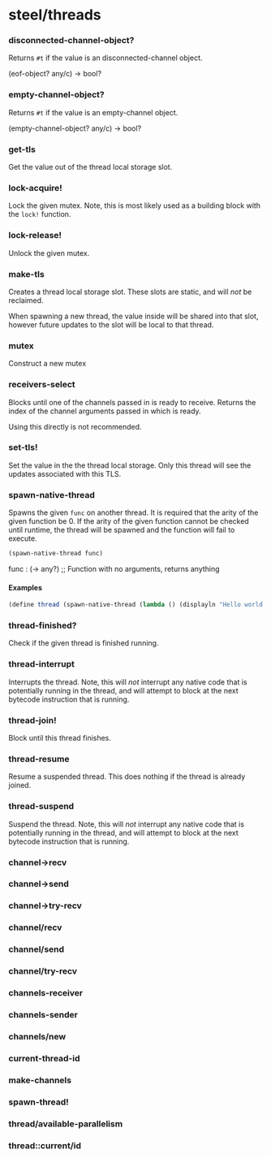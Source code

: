 # steel/threads
### **disconnected-channel-object?**
Returns `#t` if the value is an disconnected-channel object.

(eof-object? any/c) -> bool?
### **empty-channel-object?**
Returns `#t` if the value is an empty-channel object.

(empty-channel-object? any/c) -> bool?
### **get-tls**
Get the value out of the thread local storage slot.
### **lock-acquire!**
Lock the given mutex. Note, this is most likely used as a building block
with the `lock!` function.
### **lock-release!**
Unlock the given mutex.
### **make-tls**
Creates a thread local storage slot. These slots are static, and will _not_ be reclaimed.

When spawning a new thread, the value inside will be shared into that slot, however
future updates to the slot will be local to that thread.
### **mutex**
Construct a new mutex
### **receivers-select**
Blocks until one of the channels passed in is ready to receive.
Returns the index of the channel arguments passed in which is ready.

Using this directly is not recommended.
### **set-tls!**
Set the value in the the thread local storage. Only this thread will see the updates associated
with this TLS.
### **spawn-native-thread**
Spawns the given `func` on another thread. It is required that the arity of the
given function be 0. If the arity of the given function cannot be checked until runtime,
the thread will be spawned and the function will fail to execute.

```scheme
(spawn-native-thread func)
```

func : (-> any?) ;; Function with no arguments, returns anything

#### Examples

```scheme
(define thread (spawn-native-thread (lambda () (displayln "Hello world!"))))
```
### **thread-finished?**
Check if the given thread is finished running.
### **thread-interrupt**
Interrupts the thread. Note, this will _not_ interrupt any native code
that is potentially running in the thread, and will attempt to block
at the next bytecode instruction that is running.
### **thread-join!**
Block until this thread finishes.
### **thread-resume**
Resume a suspended thread. This does nothing if the thread is already joined.
### **thread-suspend**
Suspend the thread. Note, this will _not_ interrupt any native code that is
potentially running in the thread, and will attempt to block at the next
bytecode instruction that is running.
### **channel->recv**
### **channel->send**
### **channel->try-recv**
### **channel/recv**
### **channel/send**
### **channel/try-recv**
### **channels-receiver**
### **channels-sender**
### **channels/new**
### **current-thread-id**
### **make-channels**
### **spawn-thread!**
### **thread/available-parallelism**
### **thread::current/id**
